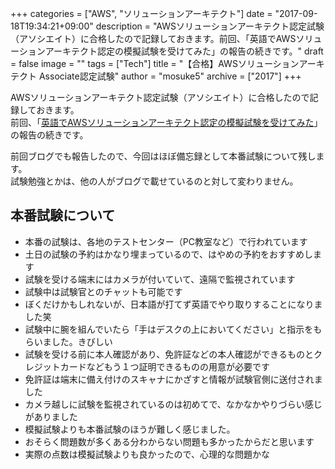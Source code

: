 +++
categories = ["AWS", "ソリューションアーキテクト"]
date = "2017-09-18T19:34:21+09:00"
description = "AWSソリューションアーキテクト認定試験（アソシエイト）に合格したので記録しておきます。前回、「英語でAWSソリューションアーキテクト認定の模擬試験を受けてみた」の報告の続きです。"
draft = false
image = ""
tags = ["Tech"]
title = "【合格】AWSソリューションアーキテクト Associate認定試験"
author = "mosuke5"
archive = ["2017"]
+++

AWSソリューションアーキテクト認定試験（アソシエイト）に合格したので記録しておきます。  
前回、「[英語でAWSソリューションアーキテクト認定の模擬試験を受けてみた](/entry/2017/08/04/aws_certificate_practice_exam/)」の報告の続きです。

<!--more-->

前回ブログでも報告したので、今回はほぼ備忘録として本番試験について残します。  
試験勉強とかは、他の人がブログで載せているのと対して変わりません。

## 本番試験について
- 本番の試験は、各地のテストセンター（PC教室など）で行われています
- 土日の試験の予約はかなり埋まっているので、はやめの予約をおすすめします
- 試験を受ける端末にはカメラが付いていて、遠隔で監視されています
- 試験中は試験官とのチャットも可能です
- ぼくだけかもしれないが、日本語が打てず英語でやり取りすることになりました笑
- 試験中に腕を組んでいたら「手はデスクの上においてください」と指示をもらいました。きびしい
- 試験を受ける前に本人確認があり、免許証などの本人確認ができるものとクレジットカードなどもう１つ証明できるものの用意が必要です
- 免許証は端末に備え付けのスキャナにかざすと情報が試験官側に送付されました
- カメラ越しに試験を監視されているのは初めてで、なかなかやりづらい感じがありました
- 模擬試験よりも本番試験のほうが難しく感じました。
- おそらく問題数が多くある分わからない問題も多かったからだと思います
- 実際の点数は模擬試験よりも良かったので、心理的な問題かな